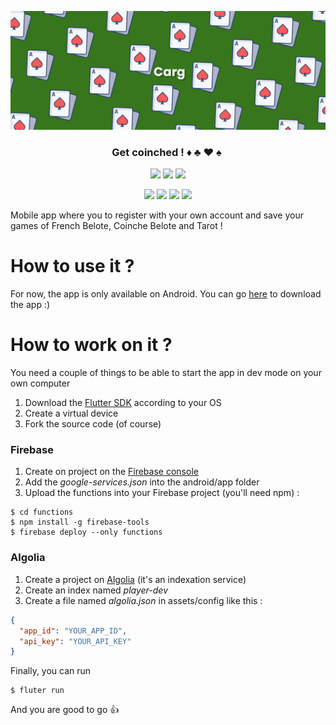 ![](banner.png)

<h3 align="center">Get coinched ! ♦ ️♣️ ♥ ♠ ️</h3>

<p align="center">
  <a href="https://flutter.dev"><img src="https://img.shields.io/badge/flutter-blue?logo=flutter&style=for-the-badge"></a> 
  <a href="https://firebase.google.com"><img src="https://img.shields.io/badge/firebase-grey?logo=firebase&style=for-the-badge"></a>
  <a href="https://algolia.com"><img src="https://img.shields.io/badge/algolia-white?logo=algolia&style=for-the-badge"></a>
</p>
<p align="center">
  <a href="https://codecov.io/gh/vareversat/carg/"><img src="https://img.shields.io/codecov/c/github/vareversat/carg?logo=codecov&style=for-the-badge&token=sA4XbJ7O5Z"></a>
  <a href="https://github.com/vareversat/carg/actions"><img src="https://img.shields.io/github/actions/workflow/status/vareversat/carg/dev.yaml?logo=github&style=for-the-badge"></a>
  <a href="https://github.com/vareversat/carg/releases"><img src="https://img.shields.io/github/v/tag/vareversat/carg?label=version&logo=git&logoColor=white&style=for-the-badge"></a>
  <a href="https://github.com/vareversat/carg/blob/dev/LICENSE.md"><img src="https://img.shields.io/github/license/vareversat/carg?style=for-the-badge"></a>
</p>

Mobile app where you to register with your own account and save your games of French Belote, Coinche Belote and Tarot !

# How to use it ?

For now, the app is only available on Android. You can go [here](https://play.google.com/store/apps/details?id=fr.vareversat.carg&pli=1) to download the app :)

# How to work on it ?

You need a couple of things to be able to start the app in dev mode on your own computer

1) Download the [Flutter SDK](https://flutter.dev/docs/get-started/install) according to your OS
2) Create a virtual device
3) Fork the source code (of course)

### Firebase
1) Create on project on the [Firebase console](https://console.firebase.google.com/u/0/?hl=fr)
2) Add the *google-services.json* into the android/app folder
3) Upload the functions into your Firebase project (you'll need npm) :
```shell script
$ cd functions
$ npm install -g firebase-tools
$ firebase deploy --only functions
```
### Algolia
1) Create a project on [Algolia](https://www.algolia.com/users/sign_in) (it's an indexation service)
2) Create an index named *player-dev*
3) Create a file named *algolia.json* in assets/config like this :
```json
{
  "app_id": "YOUR_APP_ID",
  "api_key": "YOUR_API_KEY"
}
```

Finally, you can run
```shell script
$ fluter run
```
And you are good to go :thumbsup:



